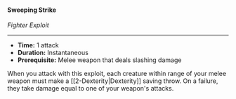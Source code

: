 #### Sweeping Strike
*Fighter Exploit*
___
- **Time:** 1 attack
- **Duration:** Instantaneous
- **Prerequisite:** Melee weapon that deals slashing damage

When you attack with this exploit, each creature within range of your melee weapon must make a [[2-Dexterity|Dexterity]] saving throw. On a failure, they take damage equal to one of your weapon's attacks.
